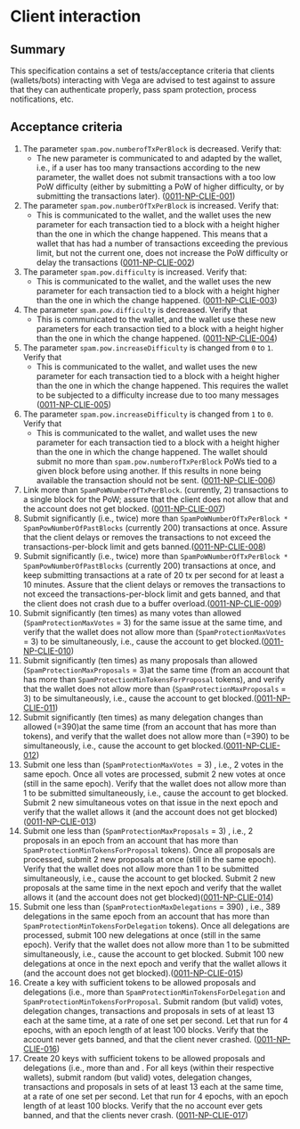 # Client interaction

## Summary

This specification contains a set of tests/acceptance criteria that clients (wallets/bots) interacting with Vega are advised to test against to assure that they can authenticate properly, pass spam protection, process notifications, etc.

## Acceptance criteria

1. The parameter `spam.pow.numberofTxPerBlock` is decreased.  Verify that:
    - The new parameter is communicated to and adapted by the wallet, i.e., if a user has too many transactions according to the new parameter, the wallet does not submit transactions with a too low PoW difficulty (either by submitting a PoW of higher difficulty, or by submitting the transactions later). (<a name="0011-NP-CLIE-001" href="#0011-NP-CLIE-001">0011-NP-CLIE-001</a>)
2. The parameter `spam.pow.numberOfTxPerBlock` is increased. Verify that:
     - This is communicated to the wallet, and the wallet uses the new parameter for each transaction tied to a block with a height higher than the one in which the change happened. This means that a wallet that has had a number of transactions exceeding the previous limit, but not the current one, does not increase the PoW difficulty or delay the transactions (<a name="0011-NP-CLIE-002" href="#0011-NP-CLIE-002">0011-NP-CLIE-002</a>)
3. The parameter `spam.pow.difficulty` is increased. Verify that:
    - This is communicated to the wallet, and the wallet uses the new parameter for each transaction tied to a block with a height higher than the one in which the change happened. (<a name="0011-NP-CLIE-003" href="#0011-NP-CLIE-003">0011-NP-CLIE-003</a>)
4. The parameter `spam.pow.difficulty` is decreased. Verify that
    - This is communicated to the wallet, and the wallet use these new parameters for each transaction tied to a block with a height higher than the one in which the change happened. (<a name="0011-NP-CLIE-004" href="#0011-NP-CLIE-004">0011-NP-CLIE-004</a>)
5. The parameter `spam.pow.increaseDifficulty` is changed from `0` to `1`.  Verify that
    - This is communicated to the wallet, and wallet uses the new parameter for each transaction tied to a block with a height higher than the one in which the change happened. This requires the wallet to be subjected to a difficulty increase due to too many messages (<a name="0011-NP-CLIE-005" href="#0011-NP-CLIE-005">0011-NP-CLIE-005</a>)
6. The parameter `spam.pow.increaseDifficulty` is changed from `1` to `0`.  Verify that
    - This is communicated to the wallet, and wallet uses the new parameter for each transaction tied to a block with a height higher than the one in which the change happened. The wallet should submit no more than `spam.pow.numberofTxPerBlock` PoWs tied to a given block before using another. If this results in none being available the transaction should not be sent. (<a name="0011-NP-CLIE-006" href="#0011-NP-CLIE-006">0011-NP-CLIE-006</a>)
7. Link more than `SpamPoWNumberOfTxPerBlock`. (currently, 2) transactions to a single block for the PoW; assure that the client does not allow that and the account does not get blocked. (<a name="0011-NP-CLIE-007" href="#0011-NP-CLIE-007">0011-NP-CLIE-007</a>)
8. Submit significantly (i.e., twice) more than `SpamPoWNumberOfTxPerBlock * SpamPowNumberOfPastBlocks` (currently 200) transactions at once. Assure that the client delays or removes the transactions to not exceed the transactions-per-block limit and gets banned.(<a name="0011-NP-CLIE-008" href="#0011-NP-CLIE-008">0011-NP-CLIE-008</a>)
9. Submit significantly (i.e., twice) more than `SpamPoWNumberOfTxPerBlock * SpamPowNumberOfPastBlocks` (currently 200) transactions at once, and keep submitting transactions at a rate of 20 tx per second for at least a 10 minutes. Assure that the client delays or removes the transactions to not exceed the transactions-per-block limit and gets banned, and that the client does not crash due to a buffer overload.(<a name="0011-NP-CLIE-009" href="#0011-NP-CLIE-009">0011-NP-CLIE-009</a>)
10. Submit significantly (ten times) as many votes than allowed (`SpamProtectionMaxVotes` = 3) for the same issue at the same time, and verify that the wallet does not allow more than (`SpamProtectionMaxVotes` = 3) to be simultaneously, i.e., cause the account to get blocked.(<a name="0011-NP-CLIE-010" href="#0011-NP-CLIE-010">0011-NP-CLIE-010</a>)
11. Submit significantly (ten times) as many proposals than allowed (`SpamProtectionMaxProposals` = 3)at the same time (from an account that has more than `SpamProtectionMinTokensForProposal` tokens), and verify that the wallet does not allow more than (`SpamProtectionMaxProposals` = 3) to be simultaneously, i.e., cause the account to get blocked.(<a name="0011-NP-CLIE-011" href="#0011-NP-CLIE-011">0011-NP-CLIE-011</a>)
12. Submit significantly (ten times) as many delegation changes than allowed (<SpamProtectionMaxDelegations>=390)at the same time (from an account that has more than <SpamProtectionMinTokensForDelegation> tokens), and verify that the wallet does not allow more than (<SpamProtectionMaxProposals>=390) to be simultaneously, i.e., cause the account to get blocked.(<a name="0011-NP-CLIE-012" href="#0011-NP-CLIE-012">0011-NP-CLIE-012</a>)
13. Submit one less than (`SpamProtectionMaxVotes `= 3) , i.e., 2 votes in the same epoch.  Once all votes  are processed, submit 2 new votes at once (still in the same epoch).  Verify that the wallet does not allow more than 1 to be submitted simultaneously, i.e., cause the account to get blocked. Submit 2 new simultaneous votes on that issue in the next epoch and verify that the wallet allows it (and the account does not get blocked)(<a name="0011-NP-CLIE-012" href="#0011-NP-CLIE-013">0011-NP-CLIE-013</a>)
14. Submit one less than (`SpamProtectionMaxProposals` = 3) , i.e., 2 proposals in an epoch from an account that has more than `SpamProtectionMinTokensForProposal` tokens). Once all proposals are processed, submit 2 new proposals at once (still in the same epoch).  Verify that the wallet does not allow more than 1 to be submitted simultaneously, i.e., cause the account to get blocked. Submit 2 new proposals at the same time in the next epoch and verify that the wallet allows it (and the account does not get blocked)(<a name="0011-NP-CLIE-014" href="#0011-NP-CLIE-014">0011-NP-CLIE-014</a>)
15. Submit one less than (`SpamProtectionMaxDelegations` = 390) , i.e., 389 delegations in the same epoch from an account that has more than `SpamProtectionMinTokensForDelegation` tokens). Once all delegations are processed, submit 100 new delegations at once (still in the same epoch).  Verify that the wallet does not allow more than 1 to be submitted simultaneously, i.e., cause the account to get blocked. Submit 100 new delegations at once in the next epoch and verify that the wallet allows it (and the account does not get blocked).(<a name="0011-NP-CLIE-015" href="#0011-NP-CLIE-015">0011-NP-CLIE-015</a>)
16. Create a key with sufficient tokens to be allowed proposals and delegations (i.e., more than `SpamProtectionMinTokensForDelegation` and `SpamProtectionMinTokensForProposal`. Submit random (but valid) votes, delegation changes, transactions and proposals in sets of at least 13 each at the same time, at a rate of one set per second. Let that run for 4 epochs, with an epoch length of at least 100 blocks. Verify that the account never gets banned, and that the client never crashed. (<a name="0011-NP-CLIE-016" href="#0011-NP-CLIE-016">0011-NP-CLIE-016</a>)
16. Create 20 keys with sufficient tokens to be allowed proposals and delegations (i.e., more than <SpamProtectionMinTokensForDelegation> and <SpamProtectionMinTokensForProposal>. For all keys (within their respective wallets), submit random (but valid) votes, delegation changes, transactions and proposals in sets of at least 13 each at the same time, at a rate of one set per second. Let that run for 4 epochs, with an epoch length of at least 100 blocks. Verify that the no account ever gets banned, and that the clients never crash. (<a name="0011-NP-CLIE-017" href="#0011-NP-CLIE-017">0011-NP-CLIE-017</a>)
